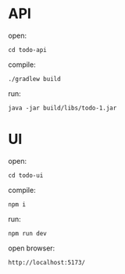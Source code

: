 # API
open:
```
cd todo-api
```

compile:
```
./gradlew build
```

run:
```
java -jar build/libs/todo-1.jar
```

# UI
open:
```
cd todo-ui
```

compile:
```
npm i
```

run:
```
npm run dev
```

open browser:
```
http://localhost:5173/
```

